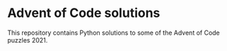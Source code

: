 # Advent of Code solutions
This repository contains Python solutions to some of the Advent of Code puzzles 2021.

